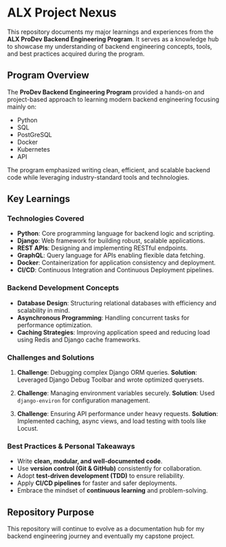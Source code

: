# ALX Project Nexus

This repository documents my major learnings and experiences from the **ALX ProDev Backend Engineering Program**. It serves as a knowledge hub to showcase my understanding of backend engineering concepts, tools, and best practices acquired during the program.

## Program Overview

The **ProDev Backend Engineering Program** provided a hands-on and project-based approach to learning modern backend engineering focusing mainly on:
- Python
- SQL
- PostGreSQL
- Docker
- Kubernetes
- API

The program emphasized writing clean, efficient, and scalable backend code while leveraging industry-standard tools and technologies.


## Key Learnings

### Technologies Covered
- **Python**: Core programming language for backend logic and scripting.
- **Django**: Web framework for building robust, scalable applications.
- **REST APIs**: Designing and implementing RESTful endpoints.
- **GraphQL**: Query language for APIs enabling flexible data fetching.
- **Docker**: Containerization for application consistency and deployment.
- **CI/CD**: Continuous Integration and Continuous Deployment pipelines.

### Backend Development Concepts
- **Database Design**: Structuring relational databases with efficiency and scalability in mind.
- **Asynchronous Programming**: Handling concurrent tasks for performance optimization.
- **Caching Strategies**: Improving application speed and reducing load using Redis and Django cache frameworks.

### Challenges and Solutions
1. **Challenge**: Debugging complex Django ORM queries.
   **Solution**: Leveraged Django Debug Toolbar and wrote optimized querysets.

2. **Challenge**: Managing environment variables securely.
   **Solution**: Used `django-environ` for configuration management.

3. **Challenge**: Ensuring API performance under heavy requests.
   **Solution**: Implemented caching, async views, and load testing with tools like Locust.

### Best Practices & Personal Takeaways
- Write **clean, modular, and well-documented code**.
- Use **version control (Git & GitHub)** consistently for collaboration.
- Adopt **test-driven development (TDD)** to ensure reliability.
- Apply **CI/CD pipelines** for faster and safer deployments.
- Embrace the mindset of **continuous learning** and problem-solving.

## Repository Purpose
This repository will continue to evolve as a documentation hub for my backend engineering journey and eventually my capstone project.
